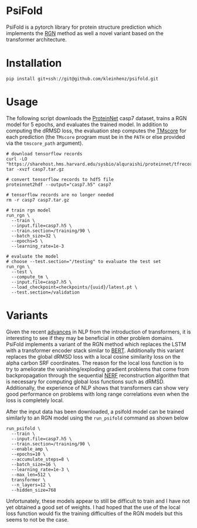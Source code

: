 # PsiFold

PsiFold is a pytorch library for protein structure prediction which implements the [RGN](https://doi.org/10.1016/j.cels.2019.03.006) method as well a novel variant based on the transformer architecture.

# Installation
```
pip install git+ssh://git@github.com/kleinhenz/psifold.git
```

# Usage
The following script downloads the [ProteinNet](https://doi.org/10.1186/s12859-019-2932-0) casp7 dataset, trains a RGN model for 5 epochs, and evaluates the trained model.
In addition to computing the dRMSD loss, the evaluation step computes the [TMscore](https://doi.org/10.1002/prot.20264) for each prediction (the `TMscore` program must be in the `PATH` or else provided via the `tmscore_path` argument).
```
# download tensorflow records
curl -LO "https://sharehost.hms.harvard.edu/sysbio/alquraishi/proteinnet/tfrecords/casp7.tar.gz"
tar -xvzf casp7.tar.gz

# convert tensorflow records to hdf5 file
proteinnet2hdf --output="casp7.h5" casp7

# tensorflow records are no longer needed
rm -r casp7 casp7.tar.gz

# train rgn model
run_rgn \
  --train \
  --input.file=casp7.h5 \
  --train.section=/training/90 \
  --batch_size=32 \
  --epochs=5 \
  --learning_rate=1e-3

# evaluate the model
# choose --test.section="/testing" to evaluate the test set
run_rgn \
  --test \
  --compute_tm \
  --input.file=casp7.h5 \
  --load_checkpoint=checkpoints/{uuid}/latest.pt \
  --test.section=/validation
```

# Variants
Given the recent [advances](https://arxiv.org/abs/1706.03762) in NLP from the introduction of transformers, it is interesting to see if they may be beneficial in other problem domains.
PsiFold implements a variant of the RGN method which replaces the LSTM with a transformer encoder stack similar to [BERT](https://arxiv.org/abs/1810.04805).
Additionally this variant replaces the global dRMSD loss with a local cosine similarity loss on the alpha carbon SRF coordinates.
The reason for the local loss function is to try to ameliorate the vanishing/exploding gradient problems that come from backpropagation through the sequential [NERF](https://doi.org/10.1002/jcc.25772) reconstruction algorithm that is necessary for computing global loss functions such as dRMSD.
Additionally, the experience of NLP shows that transformers can show very good performance on problems with long range correlations even when the loss is completely local.

After the input data has been downloaded, a psifold model can be trained similarly to an RGN model using the `run_psifold` command as shown below
```
run_psifold \
  --train \
  --input.file=casp7.h5 \
  --train.section=/training/90 \
  --enable_amp \
  --epochs=10 \
  --accumulate_steps=8 \
  --batch_size=16 \
  --learning_rate=1e-3 \
  --max_len=512 \
  transformer \
  --n_layers=12 \
  --hidden_size=768
```
Unfortunately, these models appear to still be difficult to train and I have not yet obtained a good set of weights.
I had hoped that the use of the local loss function would fix the training difficulties of the RGN models but this seems to not be the case.
